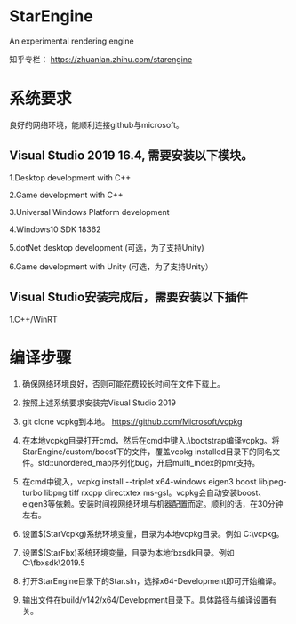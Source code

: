 # StarEngine
An experimental rendering engine

知乎专栏：
https://zhuanlan.zhihu.com/starengine

# 系统要求
良好的网络环境，能顺利连接github与microsoft。

## Visual Studio 2019 16.4, 需要安装以下模块。

1.Desktop development with C++

2.Game development with C++

3.Universal Windows Platform development

4.Windows10 SDK 18362

5.dotNet desktop development (可选，为了支持Unity)

6.Game development with Unity (可选，为了支持Unity）

## Visual Studio安装完成后，需要安装以下插件

1.C++/WinRT

# 编译步骤
1. 确保网络环境良好，否则可能花费较长时间在文件下载上。

2. 按照上述系统要求安装完Visual Studio 2019

3. git clone vcpkg到本地。 https://github.com/Microsoft/vcpkg 

4. 在本地vcpkg目录打开cmd，然后在cmd中键入.\bootstrap编译vcpkg。将StarEngine/custom/boost下的文件，覆盖vcpkg installed目录下的同名文件。std::unordered_map序列化bug，开启multi_index的pmr支持。

5. 在cmd中键入，vcpkg install --triplet x64-windows eigen3 boost libjpeg-turbo libpng tiff rxcpp directxtex ms-gsl。vcpkg会自动安装boost、eigen3等依赖。安装时间视网络环境与机器配置而定。顺利的话，在30分钟左右。

6. 设置$(StarVcpkg)系统环境变量，目录为本地vcpkg目录。例如 C:\vcpkg。

7. 设置$(StarFbx)系统环境变量，目录为本地fbxsdk目录。例如 C:\fbxsdk\2019.5

8. 打开StarEngine目录下的Star.sln，选择x64-Development即可开始编译。

9. 输出文件在build/v142/x64/Development目录下。具体路径与编译设置有关。
